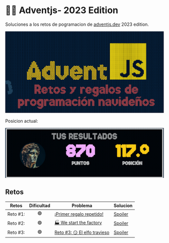 # 👨‍💻 Adventjs- 2023 Edition

Soluciones a los retos de pogramacion de [adventjs.dev](https://adventjs.dev) 2023 edition.

<p align="center">
  <img src="./images/adventjs_logo.png" alt="Descripción de la imagen" class="aligncenter">
</p>

Posicion actual:
<p align="center">
  <img src="./images/position3c.png" alt="Descripción de la imagen" class="aligncenter">
</p>

## Retos

| Retos | Dificultad | Problema | Solucion |
| --- | --- | --- | --- |
| Reto #1:  | <center align="center">🟢</center> | [¡Primer regalo repetido!](/CHALLENGE_01/README.md) | [Spoiler](/CHALLENGE_01/script.js)
| Reto #2:  | <center align="center">🟢</center> | [🏭 We start the factory](/CHALLENGE_02/README.md) | [Spoiler](/CHALLENGE_02/script.js)
| Reto #3:  | <center align="center">🟢</center> | [Reto #3: 😏 El elfo travieso](/CHALLENGE_03/README.md) | [Spoiler](/CHALLENGE_03/script.js)
